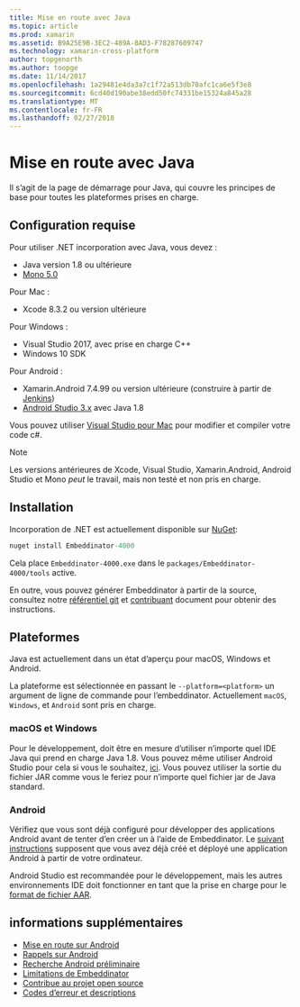 ```yaml
---
title: Mise en route avec Java
ms.topic: article
ms.prod: xamarin
ms.assetid: B9A25E9B-3EC2-489A-8AD3-F78287609747
ms.technology: xamarin-cross-platform
author: topgenorth
ms.author: toopge
ms.date: 11/14/2017
ms.openlocfilehash: 1a29481e4da3a7c1f72a513db70afc1ca6e5f3e8
ms.sourcegitcommit: 6cd40d190abe38edd50fc74331be15324a845a28
ms.translationtype: MT
ms.contentlocale: fr-FR
ms.lasthandoff: 02/27/2018
---
```

# <a name="getting-started-with-java"></a>Mise en route avec Java


Il s’agit de la page de démarrage pour Java, qui couvre les principes de base pour toutes les plateformes prises en charge.

## <a name="requirements"></a>Configuration requise

Pour utiliser .NET incorporation avec Java, vous devez :

* Java version 1.8 ou ultérieure
* [Mono 5.0](http://www.mono-project.com/download/)

Pour Mac :
* Xcode 8.3.2 ou version ultérieure

Pour Windows :
* Visual Studio 2017, avec prise en charge C++
* Windows 10 SDK

Pour Android :
* Xamarin.Android 7.4.99 ou version ultérieure (construire à partir de [Jenkins](https://jenkins.mono-project.com/view/Xamarin.Android/job/xamarin-android/lastSuccessfulBuild/Azure/))
* [Android Studio 3.x](https://developer.android.com/studio/index.html) avec Java 1.8

Vous pouvez utiliser [Visual Studio pour Mac](https://www.visualstudio.com/vs/visual-studio-mac/) pour modifier et compiler votre code c#.

> [!NOTE]
> Les versions antérieures de Xcode, Visual Studio, Xamarin.Android, Android Studio et Mono _peut_ le travail, mais non testé et non pris en charge.

## <a name="installation"></a>Installation

Incorporation de .NET est actuellement disponible sur [NuGet](https://www.nuget.org/packages/Embeddinator-4000/):

```csharp
nuget install Embeddinator-4000
```
Cela place `Embeddinator-4000.exe` dans le `packages/Embeddinator-4000/tools` active.

En outre, vous pouvez générer Embeddinator à partir de la source, consultez notre [référentiel git](https://github.com/mono/Embeddinator-4000/) et [contribuant](https://github.com/mono/Embeddinator-4000/blob/master/docs/Contributing.md) document pour obtenir des instructions.

## <a name="platforms"></a>Plateformes

Java est actuellement dans un état d’aperçu pour macOS, Windows et Android.

La plateforme est sélectionnée en passant le `--platform=<platform>` un argument de ligne de commande pour l’embeddinator. Actuellement `macOS`, `Windows`, et `Android` sont pris en charge.

### <a name="macos-and-windows"></a>macOS et Windows

Pour le développement, doit être en mesure d’utiliser n’importe quel IDE Java qui prend en charge Java 1.8. Vous pouvez même utiliser Android Studio pour cela si vous le souhaitez, [ici](https://stackoverflow.com/questions/16626810/can-android-studio-be-used-to-run-standard-java-projects). Vous pouvez utiliser la sortie du fichier JAR comme vous le feriez pour n’importe quel fichier jar de Java standard.

### <a name="android"></a>Android

Vérifiez que vous sont déjà configuré pour développer des applications Android avant de tenter d’en créer un à l’aide de Embeddinator. Le [suivant instructions](~/tools/dotnet-embedding/get-started/java/android.md) supposent que vous avez déjà créé et déployé une application Android à partir de votre ordinateur.

Android Studio est recommandée pour le développement, mais les autres environnements IDE doit fonctionner en tant que la prise en charge pour le [format de fichier AAR](https://developer.android.com/studio/projects/android-library.html).

## <a name="further-reading"></a>informations supplémentaires

* [Mise en route sur Android](~/tools/dotnet-embedding/get-started/java/android.md)
* [Rappels sur Android](~/tools/dotnet-embedding/android/callbacks.md)
* [Recherche Android préliminaire](~/tools/dotnet-embedding/android/index.md)
* [Limitations de Embeddinator](~/tools/dotnet-embedding/limitations.md)
* [Contribue au projet open source](https://github.com/mono/Embeddinator-4000/blob/master/docs/Contributing.md)
* [Codes d’erreur et descriptions](~/tools/dotnet-embedding/errors.md)

